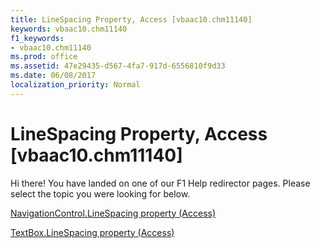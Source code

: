```yaml
---
title: LineSpacing Property, Access [vbaac10.chm11140]
keywords: vbaac10.chm11140
f1_keywords:
- vbaac10.chm11140
ms.prod: office
ms.assetid: 47e29435-d567-4fa7-917d-6556810f9d33
ms.date: 06/08/2017
localization_priority: Normal
---
```



# LineSpacing Property, Access [vbaac10.chm11140]

Hi there! You have landed on one of our F1 Help redirector pages. Please select the topic you were looking for below.

[NavigationControl.LineSpacing property (Access)](http://msdn.microsoft.com/library/bf1d5cef-8f0e-f759-3499-2f567097800e%28Office.15%29.aspx)

[TextBox.LineSpacing property (Access)](http://msdn.microsoft.com/library/3ac1c335-4b26-1a14-e4dc-bd5d56f44a2b%28Office.15%29.aspx)



